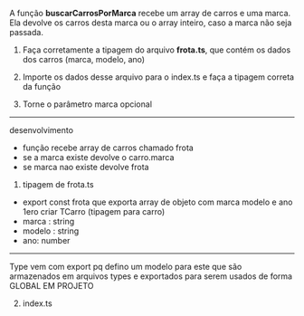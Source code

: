 A função **buscarCarrosPorMarca** recebe um array de carros e uma marca. Ela devolve os carros desta marca ou o array inteiro, caso a marca não seja passada.

1) Faça corretamente a tipagem do arquivo **frota.ts**, que contém os dados dos carros (marca, modelo, ano)

2) Importe os dados desse arquivo para o index.ts e faça a tipagem correta da função

3) Torne o parâmetro marca opcional


----
desenvolvimento
- função recebe array de carros chamado frota
- se a marca existe devolve o carro.marca
- se marca nao existe devolve frota

1) tipagem de frota.ts
- export const frota que exporta array de objeto com marca modelo e ano
1ero criar TCarro (tipagem para carro)
- marca : string
- modelo : string
- ano: number 
----
Type vem com export pq defino um modelo para este que são armazenados em arquivos types e exportados para serem usados de forma GLOBAL EM PROJETO



2) index.ts